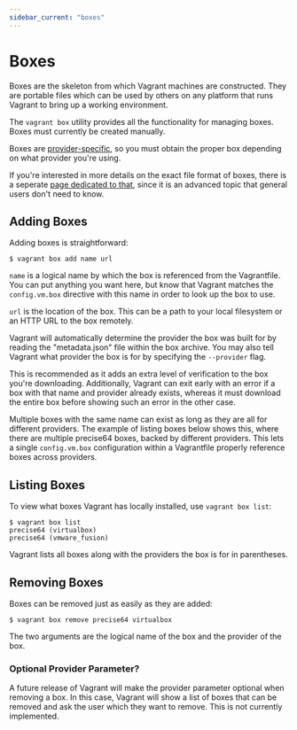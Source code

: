 ```yaml
---
sidebar_current: "boxes"
---
```


# Boxes

Boxes are the skeleton from which Vagrant machines are constructed. They are
portable files which can be used by others on any platform that runs Vagrant
to bring up a working environment.

The `vagrant box` utility provides all the functionality for managing
boxes. Boxes must currently be created manually.

Boxes are [provider-specific](/v2/providers/index.html), so you must obtain
the proper box depending on what provider you're using.

If you're interested in more details on the exact file format of
boxes, there is a seperate [page dedicated to that](/v2/boxes/format.html), since
it is an advanced topic that general users don't need to know.

## Adding Boxes

Adding boxes is straightforward:

```
$ vagrant box add name url
```

`name` is a logical name by which the box is referenced from the
Vagrantfile. You can put anything you want here, but know that Vagrant
matches the `config.vm.box` directive with this name in order to look up
the box to use.

`url` is the location of the box. This can be a path to your local filesystem
or an HTTP URL to the box remotely.

Vagrant will automatically determine the provider the box was built
for by reading the "metadata.json" file within the box archive. You
may also tell Vagrant what provider the box is for by specifying the
`--provider` flag.

This is recommended as it adds an extra level of verification
to the box you're downloading. Additionally, Vagrant can exit early with
an error if a box with that name and provider already exists, whereas
it must download the entire box before showing such an error in the other
case.

Multiple boxes with the same name can exist as long as they are all
for different providers. The example of listing boxes below shows this,
where there are multiple precise64 boxes, backed by different providers.
This lets a single `config.vm.box` configuration within a Vagrantfile
properly reference boxes across providers.

## Listing Boxes

To view what boxes Vagrant has locally installed, use `vagrant box list`:

```
$ vagrant box list
precise64 (virtualbox)
precise64 (vmware_fusion)
```

Vagrant lists all boxes along with the providers the box is for in parentheses.

## Removing Boxes

Boxes can be removed just as easily as they are added:

```
$ vagrant box remove precise64 virtualbox
```

The two arguments are the logical name of the box and the provider of the
box.

<div class="alert alert-info">
	<h3>Optional Provider Parameter?</h3>
	<p>
		A future release of Vagrant will make the provider parameter optional
		when removing a box. In this case, Vagrant will show a list of
		boxes that can be removed and ask the user which they want to remove.
		This is not currently implemented.
	</p>
</div>
